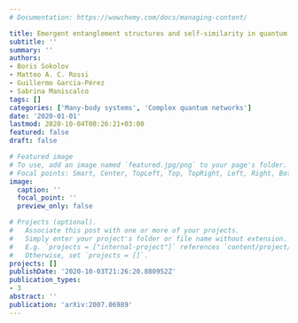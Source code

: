 ```yaml
---
# Documentation: https://wowchemy.com/docs/managing-content/

title: Emergent entanglement structures and self-similarity in quantum spin chains
subtitle: ''
summary: ''
authors:
- Boris Sokolov
- Matteo A. C. Rossi
- Guillermo Garcı́a-Pérez
- Sabrina Maniscalco
tags: []
categories: ['Many-body systems', 'Complex quantum networks']
date: '2020-01-01'
lastmod: 2020-10-04T00:26:21+03:00
featured: false
draft: false

# Featured image
# To use, add an image named `featured.jpg/png` to your page's folder.
# Focal points: Smart, Center, TopLeft, Top, TopRight, Left, Right, BottomLeft, Bottom, BottomRight.
image:
  caption: ''
  focal_point: ''
  preview_only: false

# Projects (optional).
#   Associate this post with one or more of your projects.
#   Simply enter your project's folder or file name without extension.
#   E.g. `projects = ["internal-project"]` references `content/project/deep-learning/index.md`.
#   Otherwise, set `projects = []`.
projects: []
publishDate: '2020-10-03T21:26:20.880952Z'
publication_types:
- 3
abstract: ''
publication: 'arXiv:2007.06989'
---
```

